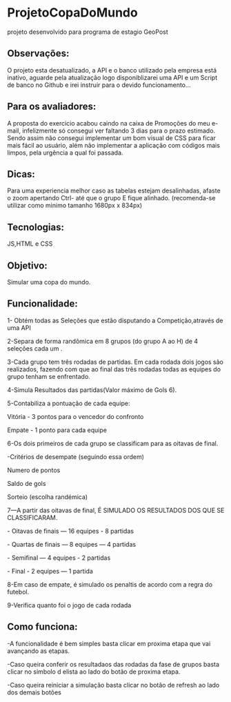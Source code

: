 # ProjetoCopaDoMundo

<p>projeto desenvolvido para programa de estagio GeoPost</p>
<h2>Observações:</h2>
   O projeto esta desatualizado, a API e o banco utilizado pela empresa está inativo, aguarde pela atualização logo disponiblizarei uma API e um Script de banco no Github e irei instruir para o devido funcionamento...
<h2>Para os avaliadores:</h2>
   A proposta do exercicio acabou caindo na caixa de Promoções do meu e-mail, infelizmente só consegui ver faltando 3 dias para o prazo estimado. Sendo assim não consegui implementar um bom visual de CSS para ficar mais fácil ao usuário, além não implementar a aplicação com códigos mais limpos, pela urgência a qual foi passada. 
<h2>Dicas:</h2>
    Para uma experiencia melhor caso as tabelas estejam desalinhadas, afaste o zoom apertando Ctrl- até que o grupo E fique alinhado.
    (recomenda-se utilizar como minimo tamanho 1680px x 834px)
<h2>Tecnologias:</h2>
    JS,HTML e CSS
<h2>Objetivo:</h2>
    Simular uma copa do mundo.
<h2>Funcionalidade:</h2>
  <p>  1- Obtém todas as Seleções que estão disputando a Competição,através de uma API</p>
   <p> 2-Separa de forma randômica em 8 grupos (do grupo A ao H) de 4 seleções cada um .</p>
   <p> 3-Cada grupo tem três rodadas de partidas. Em cada rodada dois jogos são realizados, fazendo com
    que ao final das três rodadas todas as equipes do grupo tenham se enfrentado. </p>
    <p>4-Simula Resultados das partidas(Valor máximo de Gols 6).</p>
   <p> 5-Contabiliza a pontuação de cada equipe:</p>
         <p>Vitória - 3 pontos para o vencedor do confronto  </p>
        <p> Empate - 1 ponto para cada equipe  </p>
   <p> 6-Os dois primeiros de cada grupo se classificam para as oitavas de final. </p>
        <p> -Critérios de desempate (seguindo essa ordem) </p>
           <p>   Numero de pontos  </p>
             <p> Saldo de gols </p>
              <p>Sorteio (escolha randémica) </p>
  <p>  7—A partir das oitavas de final, É SIMULADO OS RESULTADOS DOS QUE SE CLASSIFICARAM.  </p>
        <p> - Oitavas de finais — 16 equipes - 8 partidas </p>
         <p>- Quartas de finais — 8 equipes — 4 partidas </p>
         <p>- Semifinal — 4 equipes - 2 partidas  </p>
         <p>- Final - 2 equipes — 1 partida </p>
    <p>8-Em caso de empate, é simulado os penaltis de acordo com a regra do futebol. </p>
    <p>9-Verifica quanto foi o jogo de cada rodada </p>
<h2> Como funciona:</h2>
    <p> -A funcionalidade é bem simples basta clicar em proxima etapa que vai avançando as etapas. </p>
    <p> -Caso queira conferir os resultadaos das rodadas da fase de grupos basta clicar no simbolo d elista ao lado do botão de proxima etapa.</p>
    <p> -Caso queira reiniciar a simulação basta  clicar no botão de refresh ao lado dos demais botões</p>




